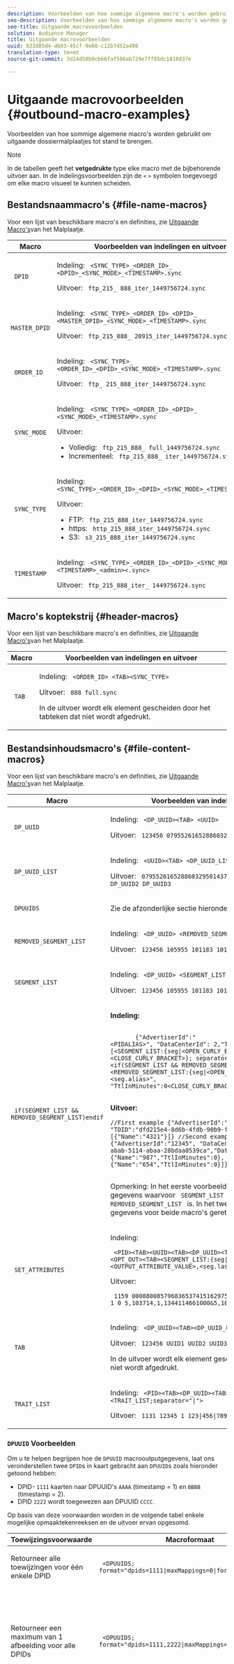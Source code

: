 ```yaml
---
description: Voorbeelden van hoe sommige algemene macro's worden gebruikt om uitgaande dossiermalplaatjes tot stand te brengen.
seo-description: Voorbeelden van hoe sommige algemene macro's worden gebruikt om uitgaande dossiermalplaatjes tot stand te brengen.
seo-title: Uitgaande macrovoorbeelden
solution: Audience Manager
title: Uitgaande macrovoorbeelden
uuid: 823d85d4-d683-45cf-9e60-c12b7d52a498
translation-type: tm+mt
source-git-commit: 3d14d58b9cb66faf506ab729e7ff85dc1818d37e

---
```



# Uitgaande macrovoorbeelden {#outbound-macro-examples}

Voorbeelden van hoe sommige algemene macro&#39;s worden gebruikt om uitgaande dossiermalplaatjes tot stand te brengen.

>[!NOTE]
>
>In de tabellen geeft het **vetgedrukte** type elke macro met de bijbehorende uitvoer aan. In de indelingsvoorbeelden zijn de `<` `>` symbolen toegevoegd om elke macro visueel te kunnen scheiden.

## Bestandsnaammacro&#39;s {#file-name-macros}

Voor een lijst van beschikbare macro&#39;s en definities, zie [Uitgaande Macro&#39;s](../../../integration/receiving-audience-data/batch-outbound-transfers/outbound-template-macros.md)van het Malplaatje.

<table id="table_B5073597219B470298EE614902DACAE8"> 
 <thead> 
  <tr> 
   <th colname="col1" class="entry"> Macro </th> 
   <th colname="col2" class="entry"> Voorbeelden van indelingen en uitvoer </th> 
  </tr> 
 </thead>
 <tbody> 
  <tr> 
   <td colname="col1"> <p> <code> DPID </code> </p> </td> 
   <td colname="col2"> <p>Indeling: <code> &lt;SYNC_TYPE&gt;_&lt;ORDER_ID&gt;_ &lt;DPID&gt;_&lt;SYNC_MODE&gt;_&lt;TIMESTAMP&gt;.sync </code> </p> <p>Uitvoer: <code> ftp_215_ 888_iter_1449756724.sync </code> </p> </td> 
  </tr> 
  <tr> 
   <td colname="col1"> <p> <code> MASTER_DPID </code> </p> </td> 
   <td colname="col2"> <p>Indeling: <code> &lt;SYNC_TYPE&gt;_&lt;ORDER_ID&gt;_&lt;DPID&gt;_ &lt;MASTER_DPID&gt;_&lt;SYNC_MODE&gt;_&lt;TIMESTAMP&gt;.sync </code> </p> <p>Uitvoer: <code> ftp_215_888_ 20915_iter_1449756724.sync </code> </p> </td> 
  </tr> 
  <tr> 
   <td colname="col1"> <p> <code> ORDER_ID </code> </p> </td> 
   <td colname="col2"> <p>Indeling: <code> &lt;SYNC_TYPE&gt;_ &lt;ORDER_ID&gt;_&lt;DPID&gt;_&lt;SYNC_MODE&gt;_&lt;TIMESTAMP&gt;.sync </code> </p> <p>Uitvoer: <code> ftp_ 215_888_iter_1449756724.sync </code> </p> </td> 
  </tr> 
  <tr> 
   <td colname="col1"> <p> <code> SYNC_MODE </code> </p> </td> 
   <td colname="col2"> <p>Indeling: <code> &lt;SYNC_TYPE&gt;_&lt;ORDER_ID&gt;_&lt;DPID&gt;_ &lt;SYNC_MODE&gt;_&lt;TIMESTAMP&gt;.sync </code> </p> <p>Uitvoer: </p> <p> 
     <ul id="ul_F63D7B78AF1246639D6ED85C1621B17C"> 
      <li id="li_4D0D7B4D047345FE861FCBA2BD0408ED">Volledig: <code> ftp_215_888_ full_1449756724.sync </code> </li> 
      <li id="li_23F4D1F6B2784E599EDA29AA457327E6">Incrementeel: <code> ftp_215_888_ iter_1449756724.sync </code> </li> 
     </ul> </p> </td> 
  </tr> 
  <tr> 
   <td colname="col1"> <p> <code> SYNC_TYPE </code> </p> </td> 
   <td colname="col2"> <p>Indeling: <code> &lt;SYNC_TYPE&gt;_&lt;ORDER_ID&gt;_&lt;DPID&gt;_&lt;SYNC_MODE&gt;_&lt;TIMESTAMP&gt;.sync </code> </p> <p>Uitvoer: </p> <p> 
     <ul id="ul_11B14E740E40474F8302BDB809C428FE"> 
      <li id="li_54A3EAA468B44AC8B2528F855E03D04B">FTP: <code> ftp_215_888_iter_1449756724.sync </code> </li> 
      <li id="li_93468C56B661463CA7F62B1F5D3A53FF">https: <code> http_215_888_iter_1449756724.sync </code> </li> 
      <li id="li_8A204C7BEDBC41C096FE953B5F827DEC">S3: <code> s3_215_888_iter_1449756724.sync </code> </li> 
     </ul> </p> </td> 
  </tr> 
  <tr> 
   <td colname="col1"> <p> <code> TIMESTAMP </code> </p> </td> 
   <td colname="col2"> <p>Indeling: <code> &lt;SYNC_TYPE&gt;_&lt;ORDER_ID&gt;_&lt;DPID&gt;_&lt;SYNC_MODE&gt;_ &lt;TIMESTAMP&gt;_&lt;admin&gt;&lt;.sync&gt; </code> </p> <p>Uitvoer: <code> ftp_215_888_iter_ 1449756724.sync </code> </p> </td> 
  </tr> 
 </tbody> 
</table>

## Macro&#39;s koptekstrij {#header-macros}

Voor een lijst van beschikbare macro&#39;s en definities, zie [Uitgaande Macro&#39;s](../../../integration/receiving-audience-data/batch-outbound-transfers/outbound-template-macros.md)van het Malplaatje.

<table id="table_ABC31B3D660D47969E111EBC734D5BBC"> 
 <thead> 
  <tr> 
   <th colname="col1" class="entry"> Macro </th> 
   <th colname="col2" class="entry"> Voorbeelden van indelingen en uitvoer </th> 
  </tr> 
 </thead>
 <tbody> 
  <tr> 
   <td colname="col1"> <p> <code> TAB </code> </p> </td> 
   <td colname="col2"> <p>Indeling: <code> &lt;ORDER_ID&gt; &lt;TAB&gt;&lt;SYNC_TYPE&gt; </code> </p> <p>Uitvoer: <code> 888 full.sync </code> </p> <p>In de uitvoer wordt elk element gescheiden door het tabteken dat niet wordt afgedrukt. </p> </td>
  </tr>
 </tbody>
</table>

## Bestandsinhoudsmacro&#39;s {#file-content-macros}

Voor een lijst van beschikbare macro&#39;s en definities, zie [Uitgaande Macro&#39;s](../../../integration/receiving-audience-data/batch-outbound-transfers/outbound-template-macros.md)van het Malplaatje.

<table id="table_408C6DD2B9D54550B003EAC93562E64F"> 
 <thead> 
  <tr> 
   <th colname="col1" class="entry"> Macro </th> 
   <th colname="col2" class="entry"> Voorbeelden van indelingen en uitvoer </th> 
  </tr> 
 </thead>
 <tbody> 
  <tr> 
   <td colname="col1"> <p> <code> DP_UUID </code> </p> </td> 
   <td colname="col2"> <p>Indeling: <code> &lt;DP_UUID&gt;&lt;TAB&gt; &lt;UUID&gt; </code> </p> <p>Uitvoer: <code> 123456 07955261652886032950143702505894272138 </code> </p> </td> 
  </tr> 
  <tr> 
   <td colname="col1"> <p> <code> DP_UUID_LIST </code> </p> </td> 
   <td colname="col2"> <p>Indeling: <code> &lt;UUID&gt;&lt;TAB&gt; &lt;DP_UUID_LIST;separator=TAB&gt; </code> </p> <p>Uitvoer: <code> 07955261652886032950143702505894272138 DP_UUID1 DP_UUID2 DP_UUID3 </code> </p> </td> 
  </tr> 
  <tr> 
   <td colname="col1"> <p> <code> DPUUIDS </code> </p> </td> 
   <td colname="col2"> <p>Zie de afzonderlijke sectie hieronder. </p> </td> 
  </tr> 
  <tr> 
   <td colname="col1"> <p> <code> REMOVED_SEGMENT_LIST </code> </p> </td> 
   <td colname="col2"> <p>Indeling: <code> &lt;DP_UUID&gt; &lt;REMOVED_SEGMENT_LIST;separator=" "&gt; </code> </p> <p>Uitvoer: <code> 123456 105955 101183 101180 101179 </code> </p> </td> 
  </tr> 
  <tr> 
   <td colname="col1"> <p> <code> SEGMENT_LIST </code> </p> </td> 
   <td colname="col2"> <p>Indeling: <code> &lt;DP_UUID&gt; &lt;SEGMENT_LIST;separator=" "&gt; </code> </p> <p>Uitvoer: <code> 123456 105955 101183 101180 101179 </code> </p> </td> 
  </tr> 
  <tr> 
   <td colname="col1"> <p> <code> if(SEGMENT_LIST &amp;&amp; REMOVED_SEGMENT_LIST)endif </code> </p> </td> 
   <td colname="col2"> <p><b>Indeling:</b> </p> <p> 
     <code>
       {"AdvertiserId":"&lt;PIDALIAS&gt;",&nbsp;"DataCenterId":&nbsp;2,"TDID":"&lt;DP_UUID&gt;", "Data":[&lt;SEGMENT_LIST:{seg|&lt;OPEN_CURLY_BRACKET&gt;"Name":"&lt;seg.alias&gt;"&lt;CLOSE_CURLY_BRACKET&gt;}; separator=","&gt;&lt;if(SEGMENT_LIST&nbsp;&amp;&amp;&nbsp;REMOVED_SEGMENT_LIST)&gt;&lt;COMMA&gt;&lt;endif&gt; &lt;REMOVED_SEGMENT_LIST:{seg|&lt;OPEN_CURLY_BRACKET&gt;"Name":"&lt;seg.alias&gt;", "TtlInMinutes":0&lt;CLOSE_CURLY_BRACKET&gt;};&nbsp;separator=","&gt;]}
     </code></p><p><b>Uitvoer:</b></p> <p>
     <code>//First&nbsp;example {"AdvertiserId":"12345",&nbsp;"DataCenterId":&nbsp;2, "TDID":"dfd215e4-8d6b-4fdb-90b9-fab4456f2c9d","Data":[{"Name":"4321"}]} //Second&nbsp;example {"AdvertiserId":"12345",&nbsp;"DataCenterId":&nbsp;2,"TDID":"9099e8fe-abab-5114-abaa-28bdaa0539ca","Data":[{"Name":"4321"},{"Name":"987","TtlInMinutes":0}, {"Name":"654","TtlInMinutes":0}]} 
     </code></p> <p> <p>Opmerking:  In het eerste voorbeeld retourneert de macro alleen gegevens waarvoor <code> SEGMENT_LIST </code> omdat deze leeg <code> REMOVED_SEGMENT_LIST </code> is. In het tweede voorbeeld worden gegevens voor beide macro's geretourneerd. </p> </p> </td> 
  </tr> 
  <tr> 
   <td colname="col1"> <p> <code> SET_ATTRIBUTES </code> </p> </td> 
   <td colname="col2"> <p>Indeling: </p> <p> <code> &lt;PID&gt;&lt;TAB&gt;&lt;UUID&gt;&lt;TAB&gt;&lt;DP_UUID&gt;&lt;TAB&gt; &lt;SET_ATTRIBUTES&gt;&lt;TAB&gt;&lt;OPT_OUT&gt;&lt;TAB&gt;&lt;SEGMENT_LIST:{seg|&lt;seg.type&gt;,&lt;seg.alias&gt;,&lt;OUTPUT_ATTRIBUTE_VALUE&gt;,&lt;seg.lastUpdateTime&gt;&amp;}&gt; </code> </p> <p>Uitvoer: </p> <p> <code> 1159 00088008579683653741516297509717335000 17t0aj01b120hp 1 0 5,103714,1,1344114661000&amp;5,103713,1,1343250661000 </code> </p> </td> 
  </tr> 
  <tr> 
   <td colname="col1"> <p> <code> TAB </code> </p> </td> 
   <td colname="col2"> <p>Indeling: <code> &lt;DP_UUID&gt;&lt;TAB&gt;&lt;DP_UUID_LIST;separator=TAB&gt; </code> </p> <p>Uitvoer: <code> 123456 UUID1 UUID2 UUID3 </code> </p> <p>In de uitvoer wordt elk element gescheiden door het tabteken dat niet wordt afgedrukt. </p> </td> 
  </tr>
  <tr>
   <td colname="col1"> <p> <code> TRAIT_LIST </code> </p> </td> 
   <td colname="col2"> <p>Indeling: <code> &lt;PID&gt;&lt;TAB&gt;&lt;DP_UUID&gt;&lt;TAB&gt;&lt;SET_ATTRIBUTES&gt;&lt;TAB&gt; &lt;TRAIT_LIST;separator="|"&gt; </code> </p> <p>Uitvoer: <code> 1131 12345 1 123|456|789 </code> </p> </td> 
  </tr> 
 </tbody> 
</table>

### `DPUUID` Voorbeelden

Om u te helpen begrijpen hoe de `DPUUID` macrooutputgegevens, laat ons veronderstellen twee `DPID`s in kaart gebracht aan `DPUUID`s zoals hieronder getoond hebben:

* DPID- `1111` kaarten naar DPUUID&#39;s `AAAA` (timestamp = 1) en `BBBB` (timestamp = 2).
* DPID `2222` wordt toegewezen aan DPUUID `CCCC`.

Op basis van deze voorwaarden worden in de volgende tabel enkele mogelijke opmaaktekenreeksen en de uitvoer ervan opgesomd.

<table id="table_6A6D94F994C1475BB09126BA0B815B1F"> 
 <thead> 
  <tr> 
   <th colname="col1" class="entry"> Toewijzingsvoorwaarde </th> 
   <th colname="col2" class="entry"> Macroformaat </th> 
   <th colname="col3" class="entry"> Uitvoer </th> 
  </tr> 
 </thead>
 <tbody> 
  <tr> 
   <td colname="col1"> <p>Retourneer alle toewijzingen voor één enkele DPID </p> </td> 
   <td colname="col2"> <p> <code> &lt;DPUUIDS; format="dpids=1111|maxMappings=0|format=json"&gt; </code> </p> </td> 
   <td colname="col3"> <p> <code> [["1111","AAAA"],["1111","BBBB"]] </code> </p> </td> 
  </tr> 
  <tr> 
   <td colname="col1"> <p>Retourneer een maximum van 1 afbeelding voor alle DPIDs </p> </td> 
   <td colname="col2"> <p> <code> &lt;DPUUIDS; format="dpids=1111,2222|maxMappings=1|format=json"&gt; </code> </p> </td> 
   <td colname="col3"> <p> <code> [["1111","BBBB"],["2222","CCCC"]] </code> </p> <p>Voor DPID <code> 1111 </code>, wijst de macro aan DPUUID <code> BBBB </code> slechts toe omdat die identiteitskaart het grotere timestamp heeft. </p> </td> 
  </tr> 
  <tr> 
   <td colname="col1"> <p>Retourneer een maximum van 2 toewijzingen voor één enkele DPID </p> </td> 
   <td colname="col2"> <p> <code> &lt;DPUUIDS; format="dpids=2222|maxMappings=2|format=json"&gt; </code> </p> </td> 
   <td colname="col3"> <p> <code> [["2222","CCCC"]] </code> </p> <p>Alhoewel <code> maxMappings=2 </code>, keert deze macro slechts 1 DPID aan afbeelding DPUUID terug omdat gespecificeerde DPID slechts één DPUUID heeft. </p> </td> 
  </tr> 
 </tbody> 
</table>

[Uitgaande sjabloonmacro&#39;s](../../../integration/receiving-audience-data/batch-outbound-transfers/outbound-template-macros.md)